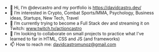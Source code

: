 - 👋 Hi, I’m @devcastro and my portfolio is https://davidcastro.dev/
- 👀 I’m interested in Crypto, Combat Sports/MMA, Psychology, Business ideas, Startups, New Tech, Travel
- 🌱 I’m currently trying to become a Full Stack dev and streaming it on Twitch: www.twitch.tv/actioncastro
- 💞️ I’m looking to collaborate on small projects to practice what I've learned to far in HTML, CSS and JS (and frameworks)
- 📫 How to reach me: davidcastromunoz@gmail.com

<!---
devcastro/devcastro is a ✨ special ✨ repository because its `README.md` (this file) appears on your GitHub profile.
You can click the Preview link to take a look at your changes.
--->
